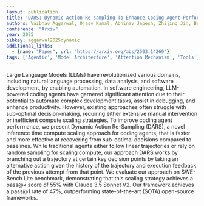 ```yaml
---
layout: publication
title: 'DARS: Dynamic Action Re-sampling To Enhance Coding Agent Performance By Adaptive Tree Traversal'
authors: Vaibhav Aggarwal, Ojasv Kamal, Abhinav Japesh, Zhijing Jin, Bernhard Schölkopf
conference: "Arxiv"
year: 2025
bibkey: aggarwal2025dynamic
additional_links:
  - {name: "Paper", url: "https://arxiv.org/abs/2503.14269"}
tags: ['Agentic', 'Model Architecture', 'Attention Mechanism', 'Tools']
---
```

Large Language Models (LLMs) have revolutionized various domains, including
natural language processing, data analysis, and software development, by
enabling automation. In software engineering, LLM-powered coding agents have
garnered significant attention due to their potential to automate complex
development tasks, assist in debugging, and enhance productivity. However,
existing approaches often struggle with sub-optimal decision-making, requiring
either extensive manual intervention or inefficient compute scaling strategies.
To improve coding agent performance, we present Dynamic Action Re-Sampling
(DARS), a novel inference time compute scaling approach for coding agents, that
is faster and more effective at recovering from sub-optimal decisions compared
to baselines. While traditional agents either follow linear trajectories or
rely on random sampling for scaling compute, our approach DARS works by
branching out a trajectory at certain key decision points by taking an
alternative action given the history of the trajectory and execution feedback
of the previous attempt from that point. We evaluate our approach on SWE-Bench
Lite benchmark, demonstrating that this scaling strategy achieves a pass@k
score of 55% with Claude 3.5 Sonnet V2. Our framework achieves a pass@1 rate of
47%, outperforming state-of-the-art (SOTA) open-source frameworks.
